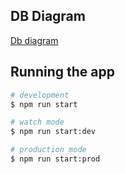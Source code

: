 ## DB Diagram

<a href="https://dbdiagram.io/d/607b67a1ef1b8f6b3dd5c457" target="_blank">Db diagram</a>

## Running the app

```bash
# development
$ npm run start

# watch mode
$ npm run start:dev

# production mode
$ npm run start:prod
```

